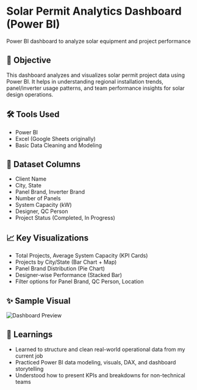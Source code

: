# Solar Permit Analytics Dashboard (Power BI)
Power BI dashboard to analyze solar equipment and project performance

## 📌 Objective
This dashboard analyzes and visualizes solar permit project data using Power BI. It helps in understanding regional installation trends, panel/inverter usage patterns, and team performance insights for solar design operations.

## 🛠️ Tools Used
- Power BI
- Excel (Google Sheets originally)
- Basic Data Cleaning and Modeling

## 🧩 Dataset Columns
- Client Name  
- City, State  
- Panel Brand, Inverter Brand  
- Number of Panels  
- System Capacity (kW)  
- Designer, QC Person  
- Project Status (Completed, In Progress)

## 📈 Key Visualizations
- Total Projects, Average System Capacity (KPI Cards)  
- Projects by City/State (Bar Chart + Map)  
- Panel Brand Distribution (Pie Chart)  
- Designer-wise Performance (Stacked Bar)  
- Filter options for Panel Brand, QC Person, Location  

## ✨ Sample Visual
![Dashboard Preview](./visuals/dashboard_screenshot.png)

## 🧠 Learnings
- Learned to structure and clean real-world operational data from my current job  
- Practiced Power BI data modeling, visuals, DAX, and dashboard storytelling  
- Understood how to present KPIs and breakdowns for non-technical teams  

